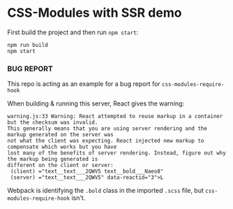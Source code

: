 # CSS-Modules with SSR demo

First build the project and then run `npm start`:

```
npm run build
npm start
```

### BUG REPORT

This repo is acting as an example for a bug report for `css-modules-require-hook`

When building & running this server, React gives the warning:

```
warning.js:33 Warning: React attempted to reuse markup in a container but the checksum was invalid.
This generally means that you are using server rendering and the markup generated on the server was
not what the client was expecting. React injected new markup to compensate which works but you have
lost many of the benefits of server rendering. Instead, figure out why the markup being generated is
different on the client or server:
 (client) ="text__text___2QWV5 text__bold___Naeo8"
 (server) ="text__text___2QWV5" data-reactid="3">L
```

Webpack is identifying the `.bold` class in the imported `.scss` file, but `css-modules-require-hook` isn't.
